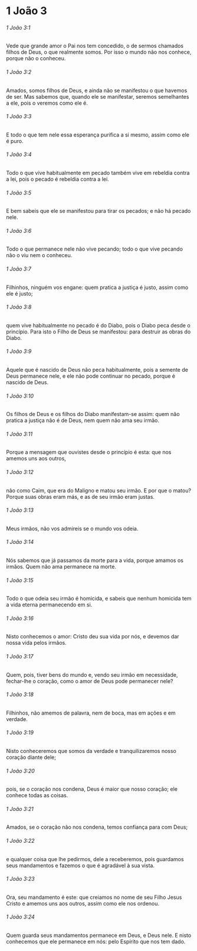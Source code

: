 # 1 João 3

###### 1 João 3:1

Vede que grande amor o Pai nos tem concedido, o de sermos chamados filhos de Deus, o que realmente somos. Por isso o mundo não nos conhece, porque não o conheceu.

###### 1 João 3:2

Amados, somos filhos de Deus, e ainda não se manifestou o que havemos de ser. Mas sabemos que, quando ele se manifestar, seremos semelhantes a ele, pois o veremos como ele é.

###### 1 João 3:3

E todo o que tem nele essa esperança purifica a si mesmo, assim como ele é puro.

###### 1 João 3:4

Todo o que vive habitualmente em pecado também vive em rebeldia contra a lei, pois o pecado é rebeldia contra a lei.

###### 1 João 3:5

E bem sabeis que ele se manifestou para tirar os pecados; e não há pecado nele.

###### 1 João 3:6

Todo o que permanece nele não vive pecando; todo o que vive pecando não o viu nem o conheceu.

###### 1 João 3:7

Filhinhos, ninguém vos engane: quem pratica a justiça é justo, assim como ele é justo;

###### 1 João 3:8

quem vive habitualmente no pecado é do Diabo, pois o Diabo peca desde o princípio. Para isto o Filho de Deus se manifestou: para destruir as obras do Diabo.

###### 1 João 3:9

Aquele que é nascido de Deus não peca habitualmente, pois a semente de Deus permanece nele, e ele não pode continuar no pecado, porque é nascido de Deus.

###### 1 João 3:10

Os filhos de Deus e os filhos do Diabo manifestam-se assim: quem não pratica a justiça não é de Deus, nem quem não ama seu irmão.

###### 1 João 3:11

Porque a mensagem que ouvistes desde o princípio é esta: que nos amemos uns aos outros,

###### 1 João 3:12

não como Caim, que era do Maligno e matou seu irmão. E por que o matou? Porque suas obras eram más, e as de seu irmão eram justas.

###### 1 João 3:13

Meus irmãos, não vos admireis se o mundo vos odeia.

###### 1 João 3:14

Nós sabemos que já passamos da morte para a vida, porque amamos os irmãos. Quem não ama permanece na morte.

###### 1 João 3:15

Todo o que odeia seu irmão é homicida, e sabeis que nenhum homicida tem a vida eterna permanecendo em si.

###### 1 João 3:16

Nisto conhecemos o amor: Cristo deu sua vida por nós, e devemos dar nossa vida pelos irmãos.

###### 1 João 3:17

Quem, pois, tiver bens do mundo e, vendo seu irmão em necessidade, fechar-lhe o coração, como o amor de Deus pode permanecer nele?

###### 1 João 3:18

Filhinhos, não amemos de palavra, nem de boca, mas em ações e em verdade.

###### 1 João 3:19

Nisto conheceremos que somos da verdade e tranquilizaremos nosso coração diante dele;

###### 1 João 3:20

pois, se o coração nos condena, Deus é maior que nosso coração; ele conhece todas as coisas.

###### 1 João 3:21

Amados, se o coração não nos condena, temos confiança para com Deus;

###### 1 João 3:22

e qualquer coisa que lhe pedirmos, dele a receberemos, pois guardamos seus mandamentos e fazemos o que é agradável à sua vista.

###### 1 João 3:23

Ora, seu mandamento é este: que creiamos no nome de seu Filho Jesus Cristo e amemos uns aos outros, assim como ele nos ordenou.

###### 1 João 3:24

Quem guarda seus mandamentos permanece em Deus, e Deus nele. E nisto conhecemos que ele permanece em nós: pelo Espírito que nos tem dado.

